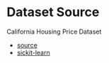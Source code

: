 # Dataset Source

California Housing Price Dataset
- [source](https://www.dcc.fc.up.pt/~ltorgo/Regression/cal_housing.html) 
- [sickit-learn](https://scikit-learn.org/stable/modules/generated/sklearn.datasets.fetch_california_housing.html)


